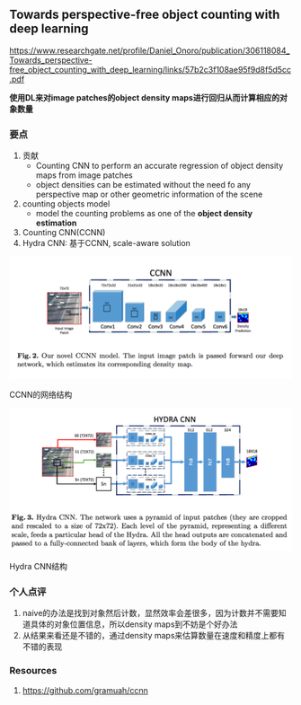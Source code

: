 ##  Towards perspective-free object counting with deep learning

https://www.researchgate.net/profile/Daniel_Onoro/publication/306118084_Towards_perspective-free_object_counting_with_deep_learning/links/57b2c3f108ae95f9d8f5d5cc.pdf

**使用DL来对image patches的object density maps进行回归从而计算相应的对象数量**



### 要点

1. 贡献
    * Counting CNN to perform an accurate regression of object density maps from image patches
    * object densities can be estimated without the need fo any perspective map or other geometric information of the scene
1. counting objects model
    * model the counting problems as one of the **object density estimation**
1. Counting CNN(CCNN)
1. Hydra CNN: 基于CCNN, scale-aware solution

![CCNN](/images/ccnn.png)

CCNN的网络结构

![Hydra CNN](images/hydra_cnn.png)

Hydra CNN结构


### 个人点评

1. naive的办法是找到对象然后计数，显然效率会差很多，因为计数并不需要知道具体的对象位置信息，所以density maps到不妨是个好办法
1. 从结果来看还是不错的，通过density maps来估算数量在速度和精度上都有不错的表现


### Resources

1. https://github.com/gramuah/ccnn
